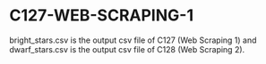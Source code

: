 # C127-WEB-SCRAPING-1
bright_stars.csv is the output csv file of C127 (Web Scraping 1) and dwarf_stars.csv is the output csv file of C128 (Web Scraping 2).
